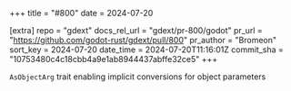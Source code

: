 +++
title = "#800"
date = 2024-07-20

[extra]
repo = "gdext"
docs_rel_url = "gdext/pr-800/godot"
pr_url = "https://github.com/godot-rust/gdext/pull/800"
pr_author = "Bromeon"
sort_key = 2024-07-20
date_time = 2024-07-20T11:16:01Z
commit_sha = "10753480c4c18cbb4a9e1ab8944437abffe32ce5"
+++

`AsObjectArg` trait enabling implicit conversions for object parameters
